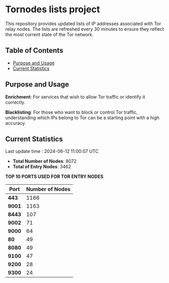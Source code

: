 # Tornodes lists project

This repository provides updated lists of IP addresses associated with Tor relay nodes. The lists are refreshed every 30 minutes to ensure they reflect the most current state of the Tor network.

## Table of Contents

- [Purpose and Usage](#purpose-and-usage)
- [Current Statistics](#current-statistics)


## Purpose and Usage

**Enrichment**: For services that wish to allow Tor traffic or identify it correctly.

**Blacklisting**: For those who want to block or control Tor traffic, understanding which IPs belong to Tor can be a starting point with a high accuracy.

## Current Statistics

Last update time : 2024-06-12 11:00:07 UTC

- **Total Number of Nodes**: 8072
- **Total of Entry Nodes**: 3462

**TOP 10 PORTS USED FOR TOR ENTRY NODES**

| **Port** | **Number of Nodes** |
|------|-----------------|
| **443**   | 1166  |
| **9001**   | 1163  |
| **8443**   | 107  |
| **9002**   | 71  |
| **9000**   | 64  |
| **80**   | 49  |
| **8080**   | 49  |
| **9100**   | 47  |
| **9200**   | 28  |
| **9300**   | 24  |

